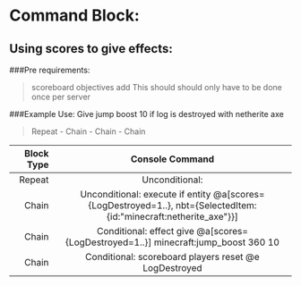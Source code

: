 # Command Block:

## Using scores to give effects:
###Pre requirements:
>scoreboard objectives add <name> <event>
This should should only have to be done once per server
  
###Example Use: Give jump boost 10 if log is destroyed with netherite axe
>Repeat - Chain - Chain - Chain

|Block Type|Console Command|
|---:|:---:|
|Repeat|Unconditional:|
|Chain|Unconditional: execute if entity @a[scores={LogDestroyed=1..}, nbt={SelectedItem:{id:"minecraft:netherite_axe"}}]|
|Chain|Conditional: effect give @a[scores={LogDestroyed=1..}] minecraft:jump_boost 360 10|
|Chain|Conditional: scoreboard players reset @e LogDestroyed|
